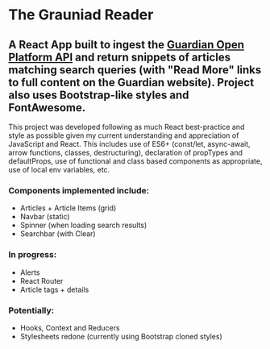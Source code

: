 # The Grauniad Reader

## A React App built to ingest the [Guardian Open Platform API](https://open-platform.theguardian.com/) and return snippets of articles matching search queries (with "Read More" links to full content on the Guardian website). Project also uses Bootstrap-like styles and FontAwesome.

This project was developed following as much React best-practice and style as possible given my current understanding and appreciation of JavaScript and React. This includes use of ES6+ (const/let, async-await, arrow functions, classes, destructuring), declaration of propTypes and defaultProps, use of functional and class based components as appropriate, use of local env variables,  etc. 

### Components implemented include: 
* Articles + Article Items (grid)
* Navbar (static)
* Spinner (when loading search results)
* Searchbar (with Clear)

### In progress: 
* Alerts
* React Router
* Article tags + details

### Potentially:
* Hooks, Context and Reducers
* Stylesheets redone (currently using Bootstrap cloned styles)
